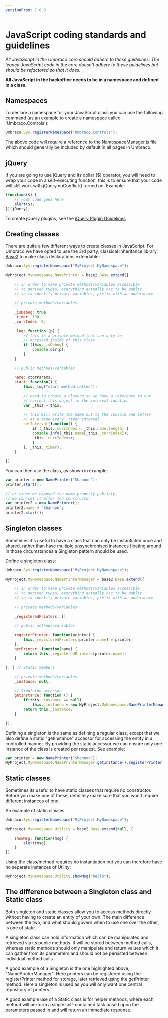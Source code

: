 ```yaml
---
versionFrom: 7.0.0
---
```


# JavaScript coding standards and guidelines

_All JavaScript in the Umbraco core should adhere to these guidelines. The legacy JavaScript code in the core doesn't adhere to these guidelines but should be refactored so that it does._

**All JavaScript in the backoffice needs to be in a namespace and defined in a class.**

## Namespaces
To declare a namespace for your JavaScript class you can use the following command (as an example to create a namespace called 'Umbraco.Controls'):

```javascript
Umbraco.Sys.registerNamespace("Umbraco.Controls");
```

The above code will require a reference to the NamespaceManager.js file which should generally be included by default in all pages in Umbraco.

## jQuery
If you are going to use jQuery and its dollar ($) operator, you will need to wrap your code in a self-executing function, this is to ensure that your code will still work with jQuery.noConflict() turned on. Example:

```javascript
(function($) {
	// your code goes here
	alert($);
})(jQuery);
```

To create jQuery plugins, see the [jQuery Plugin Guidelines](jquery-guidelines.md)

## Creating classes

There are quite a few different ways to create classes in JavaScript. For Umbraco we have opted to use the 3rd party, classical inheritance library, [Base2](https://code.google.com/archive/p/base2/) to make class declarations extendable:

```javascript
Umbraco.Sys.registerNamespace("MyProject.MyNamespace");
	
MyProject.MyNamespace.NamePrinter = base2.Base.extend({
	
	// in order to make private methods/variables accessible
	// to derived types, everything actually has to be public
	// so to identify private variables, prefix with an underscore
	
	// private methods/variables
	
	_isDebug: true,
	_timer: 100,
	_currIndex: 0,
	
	_log: function (p) {
		// this is a private method that can only be  
		// accessed inside of this class
		if (this._isDebug) {
			console.dir(p);
		}
	}
	
	// public methods/variables
	
	name: ctorParams,
	start: function() {
		this._log("start method called");
	
		// need to create a closure so we have a reference to our
		// current this object in the interval function
		var _this = this;
	
		// this will write the name out to the console one letter
		// at a time every _timer interval
		setInterval(function() {           
			if (_this._currIndex < _this.name.length) {
			console.info(_this.name[_this._currIndex]);
			_this._currIndex++;
			}
		}, _this._timer);
	}
	
})
```

You can then use the class, as shown in example:

```javascript
var printer = new NamePrinter("Shannon");
printer.start();
	
// or since we exposed the name property publicly, 
// we can set it after the constructor
var printer2 = new NamePrinter();
printer2.name = "Shannon";
printer2.start();
```

## Singleton classes

Sometimes it's useful to have a class that can only be instantiated once and shared, rather than have multiple unsynchronised instances floating around. In those circumstances a Singleton pattern should be used.

Define a singleton class:

```javascript
Umbraco.Sys.registerNamespace("MyProject.MyNamespace");
	
MyProject.MyNamespace.NamePrinterManager = base2.Base.extend({
	
	// in order to make private methods/variables accessible
	// to derived types, everything actually has to be public
	// so to identify private variables, prefix with an underscore
	
	// private methods/variables
	
	_registeredPrinters: [],
	
	// public methods/variables
	
	registerPrinter: function(printer) {
		this._registeredPrinters[printer.name] = printer;
	},
	getPrinter: function(name) {
		return this._registeredPrinters[printer.name];
	}
	
}, { // Static members
	
	// private methods/variables
	_instance: null,
			
	// Singleton accessor
	getInstance: function () {
		if(this._instance == null)
			this._instance = new MyProject.MyNamespace.NamePrinterManager();
		return this._instance;
	}
	
});
```

Defining a singleton is the same as defining a regular class, except that we also define a static "getInstance" accessor for accessing the entity in a controlled manner. By providing the static accessor we can ensure only one instance of the class is created per request. See example:


```javascript
var printer = new NamePrinter("Shannon");
MyProject.MyNamespace.NamePrinterManager.getInstance().registerPrinter(printer);
```

## Static classes

Sometimes its useful to have static classes that require no constructor. Before you make one of these, definitely make sure that you won't require different instances of one.

An example of static classes:

```javascript	
Umbraco.Sys.registerNamespace("MyProject.MyNamespace");
	
MyProject.MyNamespace.Utility = base2.Base.extend(null, {
	
	showMsg: function(msg) {
		alert(msg);
	}	 
})
```

Using the class/method requires no instantiation but you can therefore have no separate instances of Utility:

```javascript
MyProject.MyNamespace.Utility.showMsg("hello");
```

## The difference between a Singleton class and Static class

Both singleton and static classes allow you to access methods directly without having to create an entity of your own. The main difference between the two, and what should govern when to use one over the other, is one of state.

A singleton class can hold information which can be manipulated and retrieved via its public methods. It will be stored between method calls, whereas static methods should only manipulate and return values which it can gather from its parameters and should not be persisted between individual method calls.

A good example of a Singleton is the one highlighted above, "NamePrinterManager". Here printers can be registered using the registerPrinter method for storage, later retrieved using the getPrinter method. Here a singleton is used as you will only want one central repository of printers.

A good example use of a Static class is for helper methods, where each method will perform a single self-contained task based upon the parameters passed in and will return an immediate response.
